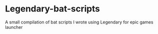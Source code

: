 # Legendary-bat-scripts
A small compilation of bat scripts I wrote using Legendary for epic games launcher

